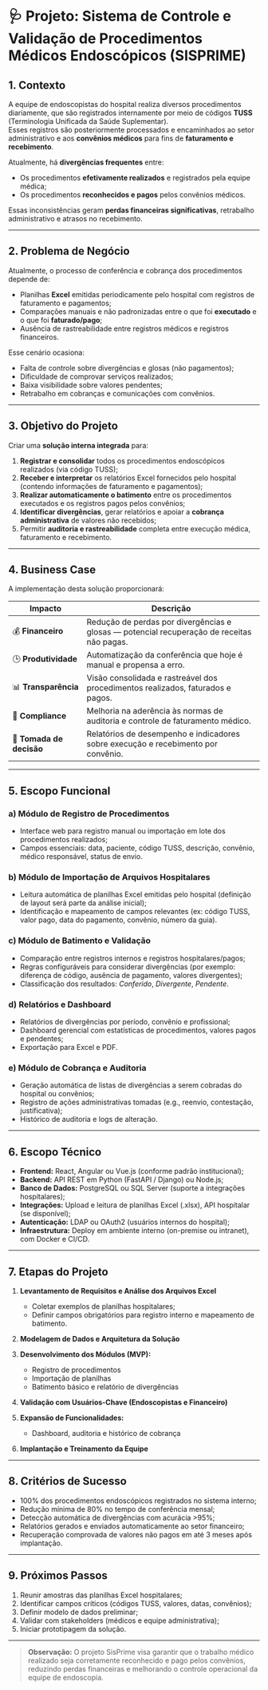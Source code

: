 # 🩺 Projeto: Sistema de Controle e Validação de Procedimentos Médicos Endoscópicos (SISPRIME)

## 1. Contexto
A equipe de endoscopistas do hospital realiza diversos procedimentos diariamente, que são registrados internamente por meio de códigos **TUSS** (Terminologia Unificada da Saúde Suplementar).  
Esses registros são posteriormente processados e encaminhados ao setor administrativo e aos **convênios médicos** para fins de **faturamento e recebimento**.

Atualmente, há **divergências frequentes** entre:
- Os procedimentos **efetivamente realizados** e registrados pela equipe médica;
- Os procedimentos **reconhecidos e pagos** pelos convênios médicos.

Essas inconsistências geram **perdas financeiras significativas**, retrabalho administrativo e atrasos no recebimento.

---

## 2. Problema de Negócio
Atualmente, o processo de conferência e cobrança dos procedimentos depende de:
- Planilhas **Excel** emitidas periodicamente pelo hospital com registros de faturamento e pagamentos;
- Comparações manuais e não padronizadas entre o que foi **executado** e o que foi **faturado/pago**;
- Ausência de rastreabilidade entre registros médicos e registros financeiros.

Esse cenário ocasiona:
- Falta de controle sobre divergências e glosas (não pagamentos);
- Dificuldade de comprovar serviços realizados;
- Baixa visibilidade sobre valores pendentes;
- Retrabalho em cobranças e comunicações com convênios.

---

## 3. Objetivo do Projeto
Criar uma **solução interna integrada** para:

1. **Registrar e consolidar** todos os procedimentos endoscópicos realizados (via código TUSS);
2. **Receber e interpretar** os relatórios Excel fornecidos pelo hospital (contendo informações de faturamento e pagamentos);
3. **Realizar automaticamente o batimento** entre os procedimentos executados e os registros pagos pelos convênios;
4. **Identificar divergências**, gerar relatórios e apoiar a **cobrança administrativa** de valores não recebidos;
5. Permitir **auditoria e rastreabilidade** completa entre execução médica, faturamento e recebimento.

---

## 4. Business Case
A implementação desta solução proporcionará:

| Impacto | Descrição |
|----------|------------|
| 💰 **Financeiro** | Redução de perdas por divergências e glosas — potencial recuperação de receitas não pagas. |
| 🕒 **Produtividade** | Automatização da conferência que hoje é manual e propensa a erro. |
| 📊 **Transparência** | Visão consolidada e rastreável dos procedimentos realizados, faturados e pagos. |
| 🧾 **Compliance** | Melhoria na aderência às normas de auditoria e controle de faturamento médico. |
| 🧠 **Tomada de decisão** | Relatórios de desempenho e indicadores sobre execução e recebimento por convênio. |

---

## 5. Escopo Funcional

### a) Módulo de Registro de Procedimentos
- Interface web para registro manual ou importação em lote dos procedimentos realizados;
- Campos essenciais: data, paciente, código TUSS, descrição, convênio, médico responsável, status de envio.

### b) Módulo de Importação de Arquivos Hospitalares
- Leitura automática de planilhas Excel emitidas pelo hospital (definição de layout será parte da análise inicial);
- Identificação e mapeamento de campos relevantes (ex: código TUSS, valor pago, data do pagamento, convênio, número da guia).

### c) Módulo de Batimento e Validação
- Comparação entre registros internos e registros hospitalares/pagos;
- Regras configuráveis para considerar divergências (por exemplo: diferença de código, ausência de pagamento, valores divergentes);
- Classificação dos resultados: *Conferido*, *Divergente*, *Pendente*.

### d) Relatórios e Dashboard
- Relatórios de divergências por período, convênio e profissional;
- Dashboard gerencial com estatísticas de procedimentos, valores pagos e pendentes;
- Exportação para Excel e PDF.

### e) Módulo de Cobrança e Auditoria
- Geração automática de listas de divergências a serem cobradas do hospital ou convênios;
- Registro de ações administrativas tomadas (e.g., reenvio, contestação, justificativa);
- Histórico de auditoria e logs de alteração.

---

## 6. Escopo Técnico
- **Frontend:** React, Angular ou Vue.js (conforme padrão institucional);
- **Backend:** API REST em Python (FastAPI / Django) ou Node.js;
- **Banco de Dados:** PostgreSQL ou SQL Server (suporte a integrações hospitalares);
- **Integrações:** Upload e leitura de planilhas Excel (.xlsx), API hospitalar (se disponível);
- **Autenticação:** LDAP ou OAuth2 (usuários internos do hospital);
- **Infraestrutura:** Deploy em ambiente interno (on-premise ou intranet), com Docker e CI/CD.

---

## 7. Etapas do Projeto
1. **Levantamento de Requisitos e Análise dos Arquivos Excel**  
   - Coletar exemplos de planilhas hospitalares;  
   - Definir campos obrigatórios para registro interno e mapeamento de batimento.

2. **Modelagem de Dados e Arquitetura da Solução**

3. **Desenvolvimento dos Módulos (MVP):**
   - Registro de procedimentos  
   - Importação de planilhas  
   - Batimento básico e relatório de divergências  

4. **Validação com Usuários-Chave (Endoscopistas e Financeiro)**

5. **Expansão de Funcionalidades:**
   - Dashboard, auditoria e histórico de cobrança

6. **Implantação e Treinamento da Equipe**

---

## 8. Critérios de Sucesso
- 100% dos procedimentos endoscópicos registrados no sistema interno;
- Redução mínima de 80% no tempo de conferência mensal;
- Detecção automática de divergências com acurácia >95%;
- Relatórios gerados e enviados automaticamente ao setor financeiro;
- Recuperação comprovada de valores não pagos em até 3 meses após implantação.

---

## 9. Próximos Passos
1. Reunir amostras das planilhas Excel hospitalares;  
2. Identificar campos críticos (códigos TUSS, valores, datas, convênios);  
3. Definir modelo de dados preliminar;  
4. Validar com stakeholders (médicos e equipe administrativa);  
5. Iniciar prototipagem da solução.

---

> **Observação:** O projeto SisPrime visa garantir que o trabalho médico realizado seja corretamente reconhecido e pago pelos convênios, reduzindo perdas financeiras e melhorando o controle operacional da equipe de endoscopia.
